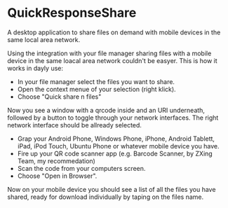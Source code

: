 # QuickResponseShare
A desktop application to  share files on demand with mobile devices in the same local area network.

Using the integration with your file manager sharing files with a mobile device in the same loacal area network couldn't be easyer.
This is how it works in dayly use:
* In your file manager select the files you want to share.
* Open the context menue of your selection (right klick).
* Choose "Quick share n files"

Now you see a window with a qrcode inside and an URI underneath, followed by a button to toggle through your network interfaces. The right network interface should be allready selected.

* Grap your Android Phone, Windows Phone, iPhone, Android Tablett, iPad, iPod Touch, Ubuntu Phone or whatever mobile device you have.
* Fire up your QR code scanner app (e.g. Barcode Scanner, by ZXing Team, my recommedation)
* Scan the code from your computers screen.
* Choose "Open in Browser".

Now on your mobile device you should see a list of all the files you have shared, ready for download individually by taping on the files name.
